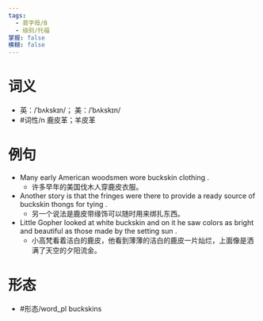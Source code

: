 ```yaml
---
tags:
  - 首字母/B
  - 级别/托福
掌握: false
模糊: false
---
```

# 词义
- 英：/ˈbʌkskɪn/； 美：/ˈbʌkskɪn/
- #词性/n  鹿皮革；羊皮革
# 例句
- Many early American woodsmen wore buckskin clothing .
	- 许多早年的美国伐木人穿鹿皮衣服。
- Another story is that the fringes were there to provide a ready source of buckskin thongs for tying .
	- 另一个说法是鹿皮带缘饰可以随时用来绑扎东西。
- Little Gopher looked at white buckskin and on it he saw colors as bright and beautiful as those made by the setting sun .
	- 小高梵看着洁白的鹿皮，他看到薄薄的洁白的鹿皮一片灿烂，上面像是洒满了天空的夕阳流金。
# 形态
- #形态/word_pl buckskins
